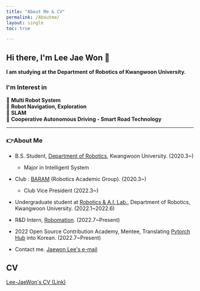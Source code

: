 ```yaml
---
title: "About Me & CV"
permalink: /Aboutme/
layout: single
toc: true

---
```


## Hi there, I'm Lee Jae Won 👋  

**I am studying at the Department of Robotics of Kwangwoon University.**

### I'm Interest in   
🔎 **Multi Robot System**<br>
🔎 **Robot Navigation, Exploration**<br>
🔎 **SLAM**<br>
🔎 **Cooperative Autonomous Driving - Smart Road Technology**<br>

--------------------------------------  
<h3 align="left">👉About Me </h3>

* B.S. Student, [Department of Robotics](https://cni.kw.ac.kr/), Kwangwoon University. (2020.3~)
    * Major in Intelligent System

* Club : [BARAM](https://cafe.naver.com/roboticsbaram) (Robotics Academic Group). (2020.3~)
    * Club Vice President (2022.3~)

* Undergraduate student at [Robotics & A.I. Lab.](http://robotailab.net/), Department of Robotics, Kwangwoon University. (2022.1~2022.6)

* R&D Intern, [Robomation](https://robomation.net/). (2022.7~Present)

* 2022 Open Source Contribution Academy, Mentee, Translating [Pytorch Hub](https://pytorch.org/hub/) into Korean. (2022.7~Present)

* Contact me. [Jaewon Lee's e-mail](email)


## CV
[Lee-JaeWon's CV (Link)](https://github.com/Lee-JaeWon/Lee-JaeWon_CV/blob/main/Lee-JaeWon_CV.pdf)